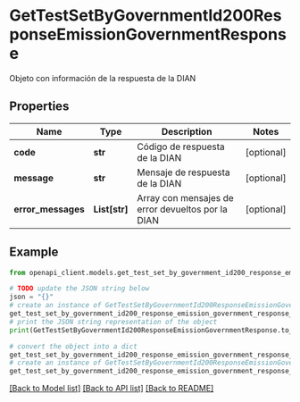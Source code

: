 # GetTestSetByGovernmentId200ResponseEmissionGovernmentResponse

Objeto con información de la respuesta de la DIAN

## Properties

Name | Type | Description | Notes
------------ | ------------- | ------------- | -------------
**code** | **str** | Código de respuesta de la DIAN | [optional] 
**message** | **str** | Mensaje de respuesta de la DIAN | [optional] 
**error_messages** | **List[str]** | Array con mensajes de error devueltos por la DIAN | [optional] 

## Example

```python
from openapi_client.models.get_test_set_by_government_id200_response_emission_government_response import GetTestSetByGovernmentId200ResponseEmissionGovernmentResponse

# TODO update the JSON string below
json = "{}"
# create an instance of GetTestSetByGovernmentId200ResponseEmissionGovernmentResponse from a JSON string
get_test_set_by_government_id200_response_emission_government_response_instance = GetTestSetByGovernmentId200ResponseEmissionGovernmentResponse.from_json(json)
# print the JSON string representation of the object
print(GetTestSetByGovernmentId200ResponseEmissionGovernmentResponse.to_json())

# convert the object into a dict
get_test_set_by_government_id200_response_emission_government_response_dict = get_test_set_by_government_id200_response_emission_government_response_instance.to_dict()
# create an instance of GetTestSetByGovernmentId200ResponseEmissionGovernmentResponse from a dict
get_test_set_by_government_id200_response_emission_government_response_from_dict = GetTestSetByGovernmentId200ResponseEmissionGovernmentResponse.from_dict(get_test_set_by_government_id200_response_emission_government_response_dict)
```
[[Back to Model list]](../README.md#documentation-for-models) [[Back to API list]](../README.md#documentation-for-api-endpoints) [[Back to README]](../README.md)


